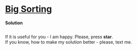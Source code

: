 # [Big Sorting](https://www.hackerrank.com/challenges/big-sorting/problem)

**Solution**
```python
```

If it is useful for you - I am happy. Please, press **star**.  
If you know, how to make my solution better - please, text me.
